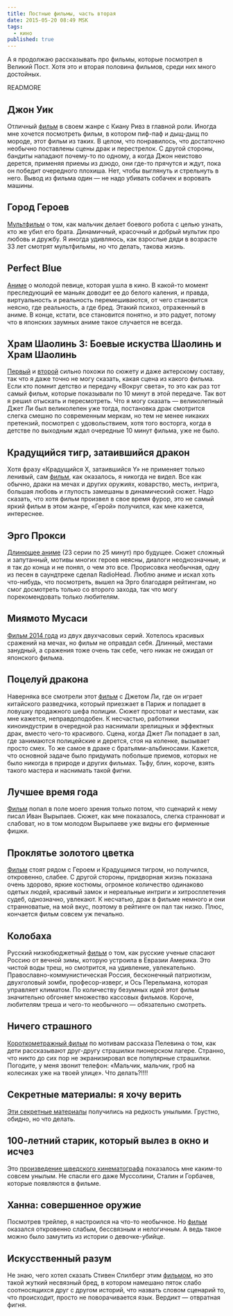```yaml
---
title: Постные фильмы, часть вторая
date: 2015-05-20 08:49 MSK
tags:
  - кино
published: true
---
```


А я продолжаю рассказывать про фильмы, которые посмотрел в Великий Пост. Хотя это и вторая половина фильмов, среди них
много достойных.

READMORE

## Джон Уик

Отличный [фильм](http://www.kinopoisk.ru/film/762738/) в своем жанре с Киану Ривз в главной роли. Иногда мне хочется
посмотреть фильм, в котором пиф-паф и дыщ-дыщ по мороде, этот фильм из таких. В целом, что понравилось, что достаточно
необычно поставлены сцены драк и перестрелок. С другой стороны, бандиты нападают почему-то по одному, а когда Джон
неистово дерется, применяя приемы из дзюдо, они где-то прячутся и ждут, пока он победит очередного плохиша. Нет, чтобы
выглянуть и стрельнуть в него. Вывод из фильма один — не надо убивать собачек и воровать машины.

## Город Героев

[Мультфильм](http://www.kinopoisk.ru/film/693126/) о том, как мальчик делает боевого робота с целью узнать, кто же убил
его брата. Динамичный, красочный и добрый мультик про любовь и дружбу. Я иногда удивляюсь, как взрослые дяди в возрасте
33 лет смотрят мультфильмы, но что делать, такова жизнь.

## Perfect Blue

[Аниме](http://www.kinopoisk.ru/film/8237/) о молодой певице, которая ушла в кино. В какой-то момент преследующий ее
маньяк доводит ее до белого каления, и правда, виртуальность и реальность перемешиваются, от чего становится неясно, где
реальность, а где бред. Этакий психоз, отраженный в аниме. В конце, кстати, все становится понятно, и это радует, потому
что в японских заумных аниме такое случается не всегда.

## Храм Шаолинь 3: Боевые искуства Шаолинь и Храм Шаолинь

[Первый](http://www.kinopoisk.ru/film/23609/) и [второй](http://www.kinopoisk.ru/film/23612/) сильно похожи по сюжету и
даже актерскому составу, так что я даже точно не могу сказать, какая сцена из какого фильма. Если кто помнит детство и
передачу «Вокруг света», то это как раз тот самый фильм, которые показывали по 10 минут в этой передаче. Так вот я решил
отыскать и пересмотреть. Что я могу сказать — великолепный Джет Ли был великолепен уже тогда, постановка драк смотрится
слегка смешно по современным меркам, но тем не менее никаких претензий, посмотрел с удовольствием, хотя того восторга,
когда в детстве по выходным ждал очередные 10 минут фильма, уже не было.

## Крадущийся тигр, затаившийся дракон

Хотя фразу «Крадущийся X, затаившийся Y» не применяет только ленивый, сам [фильм](http://www.kinopoisk.ru/film/378/),
как оказалось, я никогда не видел. Все как обычно, драки на мечах и других оружиях, коварство, месть, интрига, большая
любовь и глупость замешаны в динамический сюжет. Надо сказать, что хотя фильм произвел в свое время фурор, это не самый
яркий фильм в этом жанре, «Герой» получился, как мне кажется, интереснее.

## Эрго Прокси

[Длинющее аниме](http://www.kinopoisk.ru/film/397220/) (23 серии по 25 минут) про будущее. Сюжет сложный и запутанный,
мотивы многих героев неясны, диалоги неоднозначные, и я так до конца и не понял, о чем это все. Прорисовка необычная,
одну из песен в саундтреке сделал RadioHead. Люблю аниме и искал хоть что-нибудь, что посмотреть, вышел на Эрго
благодаря рейтингам, но смог досмотреть только со второго захода, так что могу порекомендовать только любителям.

## Миямото Мусаси

[Фильм 2014 года](http://www.kinopoisk.ru/film/838757/) из двух двухчасовых серий. Хотелось красивых сражений на мечах,
но фильм не оправдал себя. Длинный, местами занудный, а сражения тоже очень так себе, чего никак не ожидал от японского
фильма.

## Поцелуй дракона

Наверняка все смотрели этот [фильм](http://www.kinopoisk.ru/film/727/) с Джетом Ли, где он играет китайского разведчика,
который приезжает в Париж и попадает в ловушку продажного шефа полиции. Сюжет простоват и местами, как мне кажется,
неправдоподобен. К несчастью, работники киноиндустрии в очередной раз наснимали зрелищных и эффектных драк, вместо
чего-то красивого. Сцена, когда Джет Ли попадает в зал, где занимаются полицейские и дерется, стоя на коленке, вызывает
просто смех. То же самое в драке с братьями-альбиносами. Кажется, что основной задаче было придумать побольше приемов,
которых не было никогда в природе и других фильмах. Тьфу, блин, короче, взять такого мастера и наснимать такой фигни.

## Лучшее время года

[Фильм](http://www.kinopoisk.ru/film/404182/) попал в поле моего зрения только потом, что сценарий к нему писал Иван
Вырыпаев. Сюжет, как мне показалось, слегка странноват и слабоват, но в том молодом Вырыпаеве уже видны его фирменные
фишки.

## Проклятье золотого цветка

[Фильм](http://www.kinopoisk.ru/film/195751/) стоят рядом с Героем и Крадущимся тигром, но получился, откровенно,
слабее. С другой стороны, придворная жизнь показана очень здорово, яркие костюмы, огромное количество одинаково одетых
людей, красивый замок и нереальные интриги и хитросплетения судеб, однозначно, увлекают. К несчатью, драк в фильме
немного и они странноватые, на мой вкус, поэтому в рейтинге он пал так низко. Плюс, кончается фильм совсем уж печально.

## Колобаха

Русский низкобюджетный [фильм](http://www.kinopoisk.ru/film/431200/) о том, как русские ученые спасают Россию от вечной
зимы, которую устроила в Евразии Америка. Это чистой воды треш, но смотрится, на удивление, увлекательно.
Православно-коммунистическая Россия, бесконечный патриотизм, двухголовый зомби, професор-изверг, и Ось Перельмана,
которая управляет климатом. По количеству безумных идей этот фильм значительно обгоняет множество кассовых фильмов.
Короче, любителям треша и чего-то необычного — обязательно смотреть.

## Ничего страшного

[Короткометражный фильм](http://www.kinopoisk.ru/film/268559/) по мотивам рассказа Пелевина о том, как дети рассказывают
друг-другу страшилки пионерском лагере. Странно, что никто до сих пор не экранизировал все популярные страшилки.
Погодите, у меня звонит телефон: «Мальчик, мальчик, гроб на колесиках уже на твоей улице». Что делать?!!!!


## Секретные материалы: я хочу верить

[Эти секретные материалы](http://www.kinopoisk.ru/film/391815/) получились на редкость унылыми. Грустно, обидно, но что
делать.

## 100-летний старик, который вылез в окно и исчез

Это [произведение шведского кинематографа](http://www.kinopoisk.ru/film/648731/) показалось мне каким-то совсем унылым.
Не спасли его даже Муссолини, Сталин и Горбачев, которые появляются в фильме.

## Ханна: совершенное оружие

Посмотрев трейлер, я настроился на что-то необычное. Но [фильм](http://www.kinopoisk.ru/film/468551/) оказался
откровенно слабым, бессвязным и нелогичным. А ведь такое можно было замутить из истории о девочке-убийце.

## Искусственный разум

Не знаю, чего хотел сказать Стивен Спилберг этим [фильмом](http://www.kinopoisk.ru/film/594/), но это такой жуткий
несвязный бред, в котором намешано пяток слабо соотносящихся друг с другом историй, что назвать словом сценарий то, что
происходит, просто не поворачивается язык. Вердикт — отвратная фигня.
